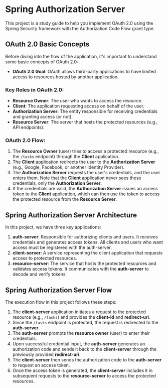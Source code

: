 # Spring Authorization Server

This project is a study guide to help you implement OAuth 2.0 using the Spring Security framework with the Authorization Code Flow grant type.

## OAuth 2.0 Basic Concepts

Before diving into the flow of the application, it's important to understand some basic concepts of OAuth 2.0:

- **OAuth 2.0 Goal**: OAuth allows third-party applications to have limited access to resources hosted by another application.

### Key Roles in OAuth 2.0:
- **Resource Owner**: The user who wants to access the resource.
- **Client**: The application requesting access on behalf of the user.
- **Authorization Server**: The entity responsible for receiving credentials and granting access (or not).
- **Resource Server**: The server that hosts the protected resources (e.g., API endpoints).

### OAuth 2.0 Flow:
1. The **Resource Owner** (user) tries to access a protected resource (e.g., the `/tasks` endpoint) through the **Client** application.
2. The **Client** application redirects the user to the **Authorization Server** (e.g., Google, Facebook, or another Identity Provider).
3. The **Authorization Server** requests the user's credentials, and the user enters them. Note that the **Client** application never sees these credentials, only the **Authorization Server**.
4. If the credentials are valid, the **Authorization Server** issues an access token to the **Client** application, which can then use the token to access the protected resource from the **Resource Server**.

## Spring Authorization Server Architecture

In this project, we have three key applications:

1. **auth-server**: Responsible for authorizing clients and users. It receives credentials and generates access tokens. All clients and users who want access must be registered with the auth-server.
2. **client-server**: A service representing the client application that requests access to protected resources.
3. **resource-server**: The service that hosts the protected resources and validates access tokens. It communicates with the **auth-server** to decode and verify tokens.

## Spring Authorization Server Flow

The execution flow in this project follows these steps:

1. The **client-server** application initiates a request to the protected resource (e.g., `/tasks`) and provides the **client-id** and **redirect-uri**.
2. Since the `/tasks` endpoint is protected, the request is redirected to the **auth-server**.
3. The **auth-server** prompts the **resource owner** (user) to enter their credentials.
4. Upon successful credential input, the **auth-server** generates an authorization code and sends it back to the **client-server** through the previously provided **redirect-uri**.
5. The **client-server** then sends the authorization code to the **auth-server** to request an access token.
6. Once the access token is generated, the **client-server** includes it in subsequent requests to the **resource-server** to access the protected resources.


